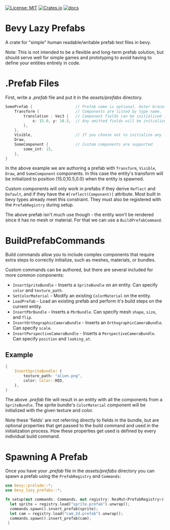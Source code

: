 [![License: MIT](https://img.shields.io/badge/License-MIT-yellow.svg)](https://opensource.org/licenses/MIT)
[![Crates.io](https://img.shields.io/crates/v/bevy_lazy_prefabs)](https://crates.io/crates/bevy_lazy_prefabs)
[![docs](https://docs.rs/bevy_lazy_prefabs/badge.svg)](https://docs.rs/bevy_lazy_prefabs/)

# Bevy Lazy Prefabs

A crate for "simple" human readable/writable prefab text files in bevy.

Note: This is not intended to be a flexible and long-term prefab solution, but should serve well for
simple games and prototyping to avoid having to define your entities entirely in code.

# .Prefab Files

First, write a *.prefab* file and put it in the *assets/prefabs* directory. 
```rust
SomePrefab {                   // Prefab name is optional. Outer braces are required. 
    Transform {                // Components are listed by type name.
        translation : Vec3 {   // Component fields can be initialized inside nested curly braces.
            x: 15.0, y: 10.5,  // Any omitted fields will be initialized to default.
        },
    },
    Visible,                   // If you choose not to initialize any fields, the braces can be omitted entirely.
    Draw,
    SomeComponent {            // Custom components are supported
        some_int: 15,
    },
}
```

In the above example we are authoring a prefab with `Transform`, `Visible`, `Draw`, and `SomeComponent` components.
In this case the entity's transform will be initialized to position (15.0,10.5,0.0) when the entity is spawned.

Custom components will only work in prefabs if they derive `Reflect` and `Default`, and if they have the 
`#[reflect(Component)]` attribute. Most built in bevy types already meet this constraint. They must also be 
registered with the `PrefabRegistry` during setup.

The above prefab isn't much use though - the entity won't be rendered since it has no mesh or material. 
For that we can use a `BuildPrefabCommand`.

# BuildPrefabCommands

Build commands allow you to include complex components that require extra steps to correctly initialize, 
such as meshes, materials, or bundles.

Custom commands can be authored, but there are several included for more common components:
- `InsertSpriteBundle` - Inserts a `SpriteBundle` on an entity. Can specify `color` and `texture_path`.
- `SetColorMaterial` - Modify an existing `ColorMaterial` on the entity.
- `LoadPrefab` - Load an existing prefab and perform it's build steps on the current entity. 
- `InsertPbrBundle` - Inserts a `PbrBundle`. Can specify mesh `shape`, `size`, and `flip`.
- `InsertOrthographicCameraBundle` - Inserts an `OrthographicCameraBundle`. Can specify `scale`.
- `InsertPerspectiveCameraBundle` - Inserts a `PerspectiveCameraBundle`. Can specify `position` and `looking_at`.


## Example

```rust
{
    InsertSpriteBundle! (          
        texture_path: "alien.png", 
        color: Color::RED,         
    ),
}
```

The above *.prefab* file will result in an entity with all the components from a  `SpriteBundle`. The sprite bundle's 
`ColorMaterial` component will be initialized with the given texture and color. 

Note these 'fields' are not referring directly to fields in the bundle, but are optional properties that get passed 
to the build command and used in the initialization process. How these properties get used is defined by every 
individual build command.

# Spawning A Prefab

Once you have your *.prefab* file in the *assets/prefabs* directory you can spawn a prefab using the 
`PrefabRegistry` and `Commands`:

```rust
use bevy::prelude::*;
use bevy_lazy_prefabs::*;

fn setup(mut commands: Commands, mut registry: ResMut<PrefabRegistry>) {
  let sprite = registry.load("sprite.prefab").unwrap();
  commands.spawn().insert_prefab(sprite);
  let cam = registry.load("cam_2d.prefab").unwrap();
  commands.spawn().insert_prefab(cam);
 }
``` 
